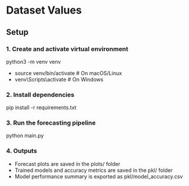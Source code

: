 # Dataset Values

## Setup


### 1. Create and activate virtual environment

   python3 -m venv venv

   - source venv/bin/activate   # On macOS/Linux
   - venv\Scripts\activate      # On Windows

### 2. Install dependencies

   pip install -r requirements.txt
   

### 3. Run the forecasting pipeline

   python main.py
   

### 4. Outputs

-  Forecast plots are saved in the plots/ folder
-  Trained models and accuracy metrics are saved in the pkl/ folder
-  Model performance summary is exported as pkl/model_accuracy.csv
